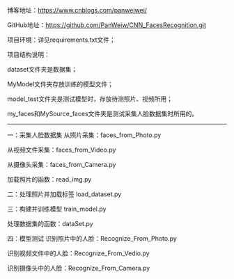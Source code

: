 博客地址：https://www.cnblogs.com/panweiwei/

GitHub地址：https://github.com/PanWeiw/CNN_FacesRecognition.git

项目环境：详见requirements.txt文件；

项目结构说明：

dataset文件夹是数据集；

MyModel文件夹存放训练的模型文件；

model_test文件夹是测试模型时，存放待测照片、视频所用；

my_faces和MySource_faces文件夹是测试采集人脸数据集时所用的。

****************************

一：采集人脸数据集
从照片采集：faces_from_Photo.py

从视频文件采集：faces_from_Video.py

从摄像头采集：faces_from_Camera.py

加载照片的函数：read_img.py


二：处理照片并加载标签
load_dataset.py

三：构建并训练模型
train_model.py

处理数据集的函数：dataSet.py

四：模型测试
识别照片中的人脸：Recognize_From_Photo.py

识别视频文件中的人脸：Recognize_From_Vedio.py

识别摄像头中的人脸：Recognize_From_Camera.py
